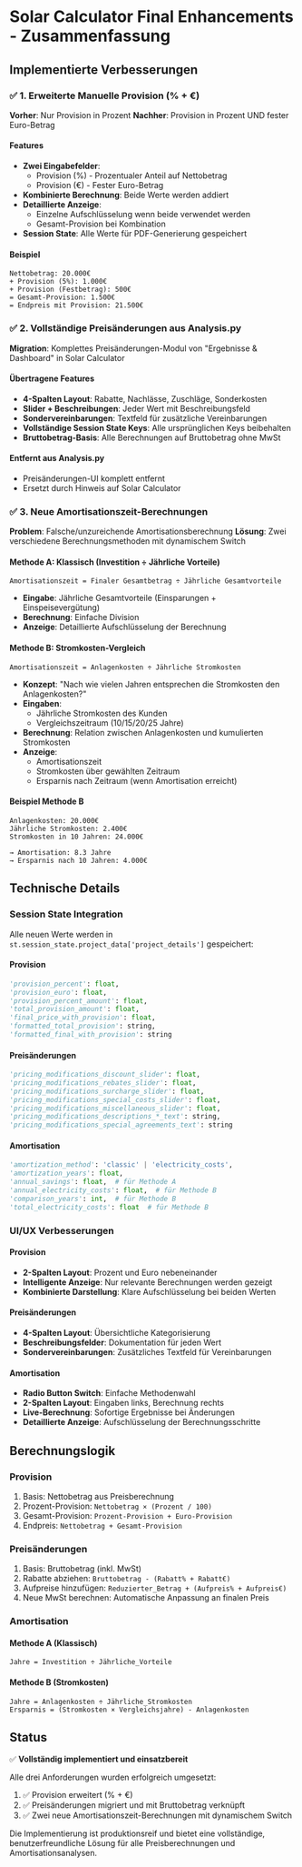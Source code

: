 # Solar Calculator Final Enhancements - Zusammenfassung

## Implementierte Verbesserungen

### ✅ 1. Erweiterte Manuelle Provision (% + €)

**Vorher**: Nur Provision in Prozent
**Nachher**: Provision in Prozent UND fester Euro-Betrag

#### Features

- **Zwei Eingabefelder**:
  - Provision (%) - Prozentualer Anteil auf Nettobetrag
  - Provision (€) - Fester Euro-Betrag
- **Kombinierte Berechnung**: Beide Werte werden addiert
- **Detaillierte Anzeige**:
  - Einzelne Aufschlüsselung wenn beide verwendet werden
  - Gesamt-Provision bei Kombination
- **Session State**: Alle Werte für PDF-Generierung gespeichert

#### Beispiel

```
Nettobetrag: 20.000€
+ Provision (5%): 1.000€
+ Provision (Festbetrag): 500€
= Gesamt-Provision: 1.500€
= Endpreis mit Provision: 21.500€
```

### ✅ 2. Vollständige Preisänderungen aus Analysis.py

**Migration**: Komplettes Preisänderungen-Modul von "Ergebnisse & Dashboard" in Solar Calculator

#### Übertragene Features

- **4-Spalten Layout**: Rabatte, Nachlässe, Zuschläge, Sonderkosten
- **Slider + Beschreibungen**: Jeder Wert mit Beschreibungsfeld
- **Sondervereinbarungen**: Textfeld für zusätzliche Vereinbarungen
- **Vollständige Session State Keys**: Alle ursprünglichen Keys beibehalten
- **Bruttobetrag-Basis**: Alle Berechnungen auf Bruttobetrag ohne MwSt

#### Entfernt aus Analysis.py

- Preisänderungen-UI komplett entfernt
- Ersetzt durch Hinweis auf Solar Calculator

### ✅ 3. Neue Amortisationszeit-Berechnungen

**Problem**: Falsche/unzureichende Amortisationsberechnung
**Lösung**: Zwei verschiedene Berechnungsmethoden mit dynamischem Switch

#### Methode A: Klassisch (Investition ÷ Jährliche Vorteile)

```
Amortisationszeit = Finaler Gesamtbetrag ÷ Jährliche Gesamtvorteile
```

- **Eingabe**: Jährliche Gesamtvorteile (Einsparungen + Einspeisevergütung)
- **Berechnung**: Einfache Division
- **Anzeige**: Detaillierte Aufschlüsselung der Berechnung

#### Methode B: Stromkosten-Vergleich

```
Amortisationszeit = Anlagenkosten ÷ Jährliche Stromkosten
```

- **Konzept**: "Nach wie vielen Jahren entsprechen die Stromkosten den Anlagenkosten?"
- **Eingaben**:
  - Jährliche Stromkosten des Kunden
  - Vergleichszeitraum (10/15/20/25 Jahre)
- **Berechnung**: Relation zwischen Anlagenkosten und kumulierten Stromkosten
- **Anzeige**:
  - Amortisationszeit
  - Stromkosten über gewählten Zeitraum
  - Ersparnis nach Zeitraum (wenn Amortisation erreicht)

#### Beispiel Methode B

```
Anlagenkosten: 20.000€
Jährliche Stromkosten: 2.400€
Stromkosten in 10 Jahren: 24.000€

→ Amortisation: 8.3 Jahre
→ Ersparnis nach 10 Jahren: 4.000€
```

## Technische Details

### Session State Integration

Alle neuen Werte werden in `st.session_state.project_data['project_details']` gespeichert:

#### Provision

```python
'provision_percent': float,
'provision_euro': float,
'provision_percent_amount': float,
'total_provision_amount': float,
'final_price_with_provision': float,
'formatted_total_provision': string,
'formatted_final_with_provision': string
```

#### Preisänderungen

```python
'pricing_modifications_discount_slider': float,
'pricing_modifications_rebates_slider': float,
'pricing_modifications_surcharge_slider': float,
'pricing_modifications_special_costs_slider': float,
'pricing_modifications_miscellaneous_slider': float,
'pricing_modifications_descriptions_*_text': string,
'pricing_modifications_special_agreements_text': string
```

#### Amortisation

```python
'amortization_method': 'classic' | 'electricity_costs',
'amortization_years': float,
'annual_savings': float,  # für Methode A
'annual_electricity_costs': float,  # für Methode B
'comparison_years': int,  # für Methode B
'total_electricity_costs': float  # für Methode B
```

### UI/UX Verbesserungen

#### Provision

- **2-Spalten Layout**: Prozent und Euro nebeneinander
- **Intelligente Anzeige**: Nur relevante Berechnungen werden gezeigt
- **Kombinierte Darstellung**: Klare Aufschlüsselung bei beiden Werten

#### Preisänderungen

- **4-Spalten Layout**: Übersichtliche Kategorisierung
- **Beschreibungsfelder**: Dokumentation für jeden Wert
- **Sondervereinbarungen**: Zusätzliches Textfeld für Vereinbarungen

#### Amortisation

- **Radio Button Switch**: Einfache Methodenwahl
- **2-Spalten Layout**: Eingaben links, Berechnung rechts
- **Live-Berechnung**: Sofortige Ergebnisse bei Änderungen
- **Detaillierte Anzeige**: Aufschlüsselung der Berechnungsschritte

## Berechnungslogik

### Provision

1. Basis: Nettobetrag aus Preisberechnung
2. Prozent-Provision: `Nettobetrag × (Prozent / 100)`
3. Gesamt-Provision: `Prozent-Provision + Euro-Provision`
4. Endpreis: `Nettobetrag + Gesamt-Provision`

### Preisänderungen

1. Basis: Bruttobetrag (inkl. MwSt)
2. Rabatte abziehen: `Bruttobetrag - (Rabatt% + Rabatt€)`
3. Aufpreise hinzufügen: `Reduzierter_Betrag + (Aufpreis% + Aufpreis€)`
4. Neue MwSt berechnen: Automatische Anpassung an finalen Preis

### Amortisation

#### Methode A (Klassisch)

```
Jahre = Investition ÷ Jährliche_Vorteile
```

#### Methode B (Stromkosten)

```
Jahre = Anlagenkosten ÷ Jährliche_Stromkosten
Ersparnis = (Stromkosten × Vergleichsjahre) - Anlagenkosten
```

## Status

✅ **Vollständig implementiert und einsatzbereit**

Alle drei Anforderungen wurden erfolgreich umgesetzt:

1. ✅ Provision erweitert (% + €)
2. ✅ Preisänderungen migriert und mit Bruttobetrag verknüpft
3. ✅ Zwei neue Amortisationszeit-Berechnungen mit dynamischem Switch

Die Implementierung ist produktionsreif und bietet eine vollständige, benutzerfreundliche Lösung für alle Preisberechnungen und Amortisationsanalysen.
